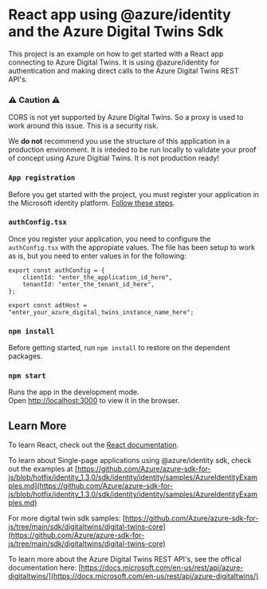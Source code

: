# React app using @azure/identity and the Azure Digital Twins Sdk

This project is an example on how to get started with a React app connecting to Azure Digital Twins. It is using @azure/identity for authentication and making direct calls to the Azure Digital Twins REST API's.

### ⚠ Caution ⚠

CORS is not yet supported by Azure Digital Twins. So a proxy is used to work around this issue. This is a security risk.

We **do not** recommend you use the structure of this application in a production environment. It is inteded to be run locally to validate your proof of concept using Azure Digitial Twins. It is not production ready!

### `App registration`

Before you get started with the project, you must register your application in the Microsoft identity platform. [Follow these steps](https://docs.microsoft.com/en-us/azure/active-directory/develop/scenario-spa-app-registration).

### `authConfig.tsx`

Once you register your application, you need to configure the ``authConfig.tsx`` with the appropiate values. The file has been setup to work as is, but you need to enter values in for the following:

```
export const authConfig = {  
    clientId: "enter_the_application_id_here",
    tenantId: "enter_the_tenant_id_here",    
};

export const adtHost = "enter_your_azure_digital_twins_instance_name_here";

```
### `npm install`

Before getting started, run ``npm install`` to restore on the dependent packages.

### `npm start`

Runs the app in the development mode.\
Open [http://localhost:3000](http://localhost:3000) to view it in the browser.

## Learn More

To learn React, check out the [React documentation](https://reactjs.org/).

To learn about Single-page applications using @azure/identity sdk, check out the examples at [https://github.com/Azure/azure-sdk-for-js/blob/hotfix/identity_1.3.0/sdk/identity/identity/samples/AzureIdentityExamples.md](https://github.com/Azure/azure-sdk-for-js/blob/hotfix/identity_1.3.0/sdk/identity/identity/samples/AzureIdentityExamples.md)

For more digital twin sdk samples: [https://github.com/Azure/azure-sdk-for-js/tree/main/sdk/digitaltwins/digital-twins-core](https://github.com/Azure/azure-sdk-for-js/tree/main/sdk/digitaltwins/digital-twins-core)

To learn more about the Azure Digital Twins REST API's, see the offical documentation here: [https://docs.microsoft.com/en-us/rest/api/azure-digitaltwins/](https://docs.microsoft.com/en-us/rest/api/azure-digitaltwins/)